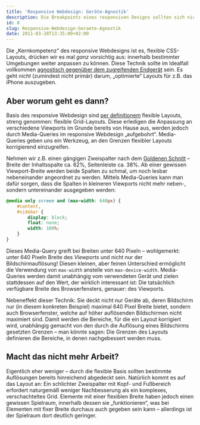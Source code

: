 ```yaml
---
title: 'Responsive Webdesign: Geräte-Agnostik'
description: Die Breakpoints eines responsiven Designs sollten sich nicht an bestimmten Devices, sondern am Layout orientieren
id: 8
slug: Responsive-Webdesign-Geraete-Agnostik
date: 2011-03-28T13:35:00+02:00
---
```


Die „Kernkompetenz“ des responsive Webdesigns ist es, flexible CSS-Layouts, drücken wir es mal _ganz_ vorsichtig aus: innerhalb bestimmter Umgebungen weiter anpassen zu können. Diese Technik sollte im Idealfall vollkommen [agnostisch gegenüber dem zugreifenden Endgerät](http://unstoppablerobotninja.com/entry/toffee-nosed/) sein. Es geht _nicht_ (zumindest nicht primär) darum, „optimierte“ Layouts für z.B. das iPhone auszugeben.

## Aber worum geht es dann?

Basis des responsive Webdesign sind [per definitionem](http://www.alistapart.com/articles/responsive-web-design/) flexible Layouts, streng genommen: flexible Grid-Layouts. Diese erledigen die Anpassung an verschiedene Viewports im Grunde bereits von Hause aus, werden jedoch durch Media-Queries im responsive Webdesign „aufgebohrt“. Media-Queries geben uns ein Werkzeug, an den Grenzen flexibler Layouts korrigierend einzugreifen.

Nehmen wir z.B. einen gängigen Zweispalter nach dem [Goldenen Schnitt](http://de.wikipedia.org/wiki/Goldener_Schnitt) – Breite der Inhaltsspalte ca. 62%, Seitenleiste ca. 38%. Ab einer gewissen Viewport\-Breite werden beide Spalten zu schmal, um noch lesbar nebeneinander angeordnet zu werden. Mittels Media-Queries kann man dafür sorgen, dass die Spalten in kleineren Viewports nicht mehr neben-, sondern untereinander ausgegeben werden:

```scss
@media only screen and (max-width: 640px) {
    #content,
    #sidebar {
        display: block;
        float: none;
        width: 100%;
    }
}
```

Dieses Media-Query greift bei Breiten unter 640 Pixeln – wohlgemerkt: unter 640 Pixeln Breite des _Viewports_ und nicht nur der Bildschirmauflösung! Diesen kleinen, aber feinen Unterschied ermöglicht die Verwendung von `max-width` anstelle von `max-device-width`. Media-Queries werden damit unabhängig vom verwendeten Gerät und zielen stattdessen auf den Wert, der wirklich interessant ist: Die tatsächlich verfügbare Breite des Browserfensters, genauer: des Viewports.

Nebeneffekt dieser Technik: Sie deckt nicht nur Geräte ab, deren Bildschirm nur (in diesem konkreten Beispiel) maximal 640 Pixel Breite bietet, sondern auch Browserfenster, welche auf höher auflösenden Bildschirmen nicht maximiert sind. Damit werden die Bereiche, für die ein Layout korrigiert wird, unabhängig gemacht von den durch die Auflösung eines Bildschirms gesetzten Grenzen – man könnte sagen: Die Grenzen des Layouts definieren die Bereiche, in denen nachgebessert werden muss.

## Macht das nicht mehr Arbeit?

Eigentlich eher weniger – durch die flexible Basis sollten bestimmte Auflösungen bereits hinreichend abgedeckt sein. Natürlich kommt es auf das Layout an: Ein schlichter Zweispalter mit Kopf- und Fußbereich erfordert naturgemäß weniger Nachbesserung als ein komplexes, verschachteltes Grid. Elemente mit einer flexiblen Breite haben jedoch einen gewissen Spielraum, innerhalb dessen sie „funktionieren“, was bei Elementen mit fixer Breite durchaus auch gegeben sein kann – allerdings ist der Spielraum dort deutlich geringer.
